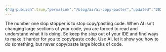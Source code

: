 ```yaml
---
{"dg-publish":true,"permalink":"/blog/ai/ai-copy-paste/","updated":"2025-08-26T19:38:19.396+01:00"}
---
```


The number one slop stopper is to stop copy/pasting code.
When AI isn't changing large sections of your code, you are forced to read and understand what it is doing.
So keep the slop out of your IDE and find ways to make it harder for you to copy/paste code.
Use AI, let it show you how to do something, but never copy/paste large blocks of code.
